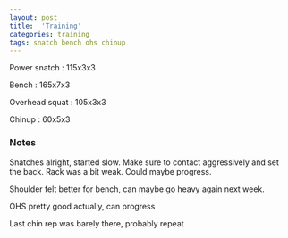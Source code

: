 ```yaml
---
layout: post
title:  'Training'
categories: training
tags: snatch bench ohs chinup
---
```


Power snatch :   115x3x3

Bench   :   165x7x3

Overhead squat   :   105x3x3

Chinup     :   60x5x3

### Notes

Snatches alright, started slow. Make sure to contact aggressively and set the back. Rack was a bit weak. Could maybe progress.

Shoulder felt better for bench, can maybe go heavy again next week.

OHS pretty good actually, can progress

Last chin rep was barely there, probably repeat
